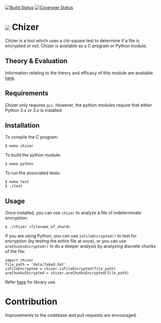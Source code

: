 [![Build Status](https://travis-ci.org/StorjPlatform/chizer.svg?branch=master)](https://travis-ci.org/StorjPlatform/chizer)
[![Coverage Status](https://coveralls.io/repos/StorjPlatform/chizer/badge.svg?branch=master)](https://coveralls.io/r/StorjPlatform/chi?branch=master)

# ![](https://raw.githubusercontent.com/StorjPlatform/chizer/master/image/chizer.png)  Chizer
Chizer is a tool which uses a chi-square test to determine if a file is encrypted or not. Chizer is available as a C program or Python module.

## Theory & Evaluation
Information relating to the theory and efficacy of this module are available [here](https://github.com/StorjPlatform/chizer/blob/master/EVALUATION.md). 

## Requirements
Chizer only requires `gcc`. However, the python modules require that either Python 2.x or 3.x is installed.

## Installation

To compile the C program:

    $ make chizer

To build the python module:

    $ make python
    
To run the associated tests:

    $ make test
    $ ./test

## Usage
Once installed, you can use `chizer` to analyze a file of indeterminate encryption:

    $ ./chizer <filename_of_shard>

If you are using Python, you can use `isFileEncrypted()` to test for encryption (by testing the entire file at once), or you can use `areChunksEncrypted()` to do a deeper analysis by analyzing discrete chunks of the file:

    import chizer
    file_path = 'data/faked.dat'
    isFileEncrypted = chizer.isFileEncrypted(file_path)
    areChunksEncrypted = chizer.areChunksEncrypted(file_path)

Refer [here](https://rawgit.com/StorjPlatform/chizer/master/doc/html/chizer.html) for library use.

# Contribution
Improvements to the codebase and pull requests are encouraged.
